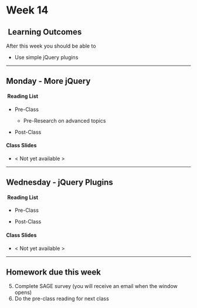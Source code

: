 # Week 14

## <i class="fa fa-star"></i>&nbsp;Learning Outcomes ###
After this week you should be able to 

- Use simple jQuery plugins

---  
## Monday -  More jQuery

#### <i class="fa fa-book"></i>&nbsp;Reading List ###

- Pre-Class  
    - Pre-Research on advanced topics
        
- Post-Class  
        
#### Class Slides 

- &lt; Not yet available &gt;

---  
## Wednesday -  jQuery Plugins

#### <i class="fa fa-book"></i>&nbsp;Reading List ###

- Pre-Class
    
- Post-Class
    
#### Class Slides 
- &lt; Not yet available &gt;

---  

## Homework due this week ###
5. Complete SAGE survey (you will receive an email when the window opens)
6. Do the pre-class reading for next class
